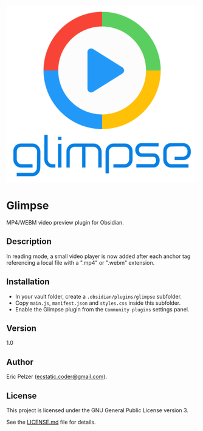 ![](https://github.com/senselogic/GLIMPSE/blob/master/LOGO/glimpse.png)

# Glimpse

MP4/WEBM video preview plugin for Obsidian.

## Description

In reading mode, a small video player is now added after each anchor tag referencing a local file with a ".mp4" or ".webm" extension.

## Installation

*   In your vault folder, create a `.obsidian/plugins/glimpse` subfolder.
*   Copy `main.js`, `manifest.json` and `styles.css` inside this subfolder.
*   Enable the Glimpse plugin from the `Community plugins` settings panel.

## Version

1.0

## Author

Eric Pelzer (ecstatic.coder@gmail.com).

## License

This project is licensed under the GNU General Public License version 3.

See the [LICENSE.md](LICENSE.md) file for details.

